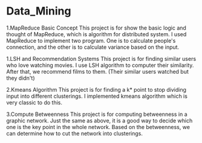 # Data_Mining
1.MapReduce Basic Concept
This project is for show the basic logic and thought of MapReduce, which is algorithm for distributed system.
I used MapReduce to implement two program. One is to calculate people's connection, and the other is to calculate variance based on the input.

1.LSH and Recommendation Systems
This project is for finding similar users who love watching movies.
I use LSH algorithm to computer their similarity.
After that, we recommend films to them. (Their similar users watched but they didn't)

2.Kmeans Algorithm
This project is for finding a k* point to stop dividing input into different clusterings.
I implemented kmeans algorithm which is very classic to do this.

3.Compute Betweenness
This project is for computing betweenness in a graphic network.
Just the same as above, it is a good way to decide which one is the key point in the whole network.
Based on the betweenness, we can determine how to cut the network into clusterings.
